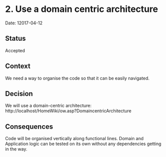 # 2. Use a domain centric architecture

Date: 12017-04-12 

## Status

Accepted

## Context

We need a way to organise the code so that it can be easily navigated.

## Decision

We will use a domain-centric architecture: http://localhost/HomeWiki/ow.asp?DomaincentricArchitecture

## Consequences

Code will be organised vertically along functional lines.  Domain and Application logic
can be tested on its own without any dependencies getting in the way.

